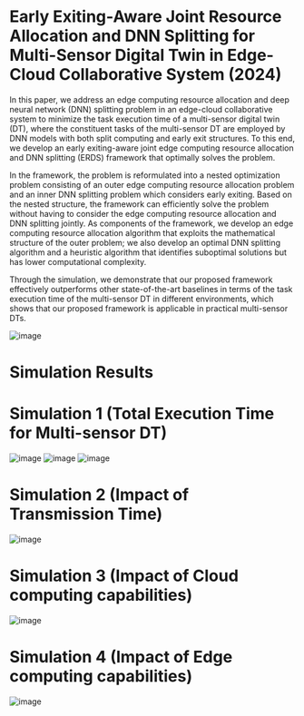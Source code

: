 # Early Exiting-Aware Joint Resource Allocation and DNN  Splitting for Multi-Sensor Digital Twin in Edge-Cloud  Collaborative System (2024)

In this paper, we address an edge computing resource allocation and deep neural network (DNN) splitting problem in an edge-cloud collaborative system to minimize the
task execution time of a multi-sensor digital twin (DT), where the constituent tasks of the multi-sensor DT are employed by DNN models with both split computing and early exit structures. 
To this end, we develop an early exiting-aware joint edge computing resource allocation and DNN splitting (ERDS) framework that optimally solves the problem. 

In the framework, the problem is reformulated into a nested optimization problem consisting of an outer edge computing resource allocation problem and an inner DNN splitting problem which considers early exiting.
Based on the nested structure, the framework can efficiently solve the problem without having to consider the edge computing resource allocation and DNN splitting jointly.
As components of the framework, we develop an edge computing resource allocation algorithm that exploits the mathematical structure of the outer problem; 
we also develop an optimal DNN splitting algorithm and a heuristic algorithm that identifies suboptimal solutions but has lower computational complexity. 

Through the simulation, we demonstrate that our proposed framework effectively outperforms other state-of-the-art baselines in terms of the task execution time of the multi-sensor DT in different environments, 
which shows that our proposed framework is applicable in practical multi-sensor DTs.

![image](https://github.com/Jiwank98/joint_ERDS/assets/67055711/842a7eee-891d-41fa-9550-ef606fd28c08)




# Simulation Results

# Simulation 1 (Total Execution Time for Multi-sensor DT)
![image](https://github.com/Jiwank98/joint_ERDS/assets/67055711/31a4eeb4-cb60-483a-a194-51100c040bf4)
![image](https://github.com/Jiwank98/joint_ERDS/assets/67055711/4f1e3706-0fd5-488b-89b2-fb985e512586)
![image](https://github.com/Jiwank98/joint_ERDS/assets/67055711/1790615c-0c4a-47c3-a0ea-b75e4e0f897a)
#


# Simulation 2 (Impact of Transmission Time)
![image](https://github.com/Jiwank98/joint_ERDS/assets/67055711/f5038e40-894b-45c3-a337-17e73ef1d27f)
#

# Simulation 3 (Impact of Cloud computing capabilities)
![image](https://github.com/Jiwank98/joint_ERDS/assets/67055711/bcf11fdc-9f7b-42c2-b05a-bec391e80255)
#


# Simulation 4 (Impact of Edge computing capabilities)
![image](https://github.com/Jiwank98/joint_ERDS/assets/67055711/bbaf987e-8eb1-420b-a760-67b4b2b22474)
#
